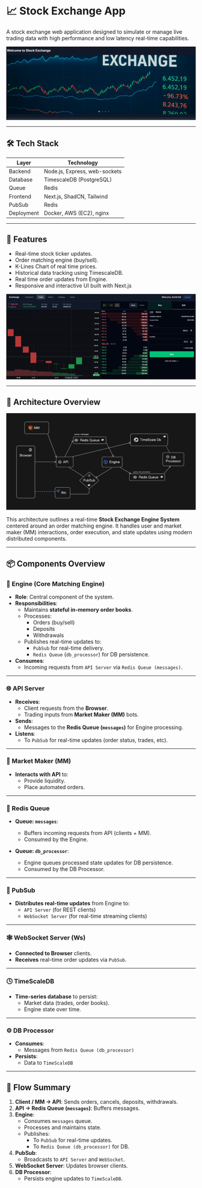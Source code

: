 # 📈 Stock Exchange App

A stock exchange web application designed to simulate or manage live trading data with high performance and low latency real-time capabilities.

![Landing Page](assets/banner.png)

---

## 🛠️ Tech Stack

| Layer          | Technology                       |
| -------------- | -------------------------------- |
| Backend        | Node.js, Express, web-sockets    |
| Database       | TimescaleDB (PostgreSQL)         |
| Queue          | Redis                            |
| Frontend       | Next.js, ShadCN, Tailwind        |
| PubSub         | Redis                            |
| Deployment     | Docker, AWS (EC2), nginx         |

---


## 🚀 Features

- Real-time stock ticker updates.
- Order matching engine (buy/sell).
- K-Lines Chart of real time prices. 
- Historical data tracking using TimescaleDB.
- Real time order updates from Engine.
- Responsive and interactive UI built with Next.js
  

![Landing Page](assets/exchange.png)

---


## 🧩 Architecture Overview

![Landing Page](assets/artitecture.png)


This architecture outlines a real-time **Stock Exchange Engine System** centered around an order matching engine. It handles user and market maker (MM) interactions, order execution, and state updates using modern distributed components.

---

## 📦 Components Overview

### 🧠 Engine (Core Matching Engine)
- **Role**: Central component of the system.
- **Responsibilities**:
  - Maintains **stateful in-memory order books**.
  - Processes:
    - Orders (buy/sell)
    - Deposits
    - Withdrawals
  - Publishes real-time updates to:
    - `PubSub` for real-time delivery.
    - `Redis Queue` (`db_processor`) for DB persistence.
- **Consumes**:
  - Incoming requests from `API Server` via `Redis Queue (messages)`.

---

### 🌐 API Server
- **Receives**:
  - Client requests from the **Browser**.
  - Trading inputs from **Market Maker (MM)** bots.
- **Sends**:
  - Messages to the **Redis Queue (`messages`)** for Engine processing.
- **Listens**:
  - To `PubSub` for real-time updates (order status, trades, etc).

---

### 🤖 Market Maker (MM)
- **Interacts with API** to:
  - Provide liquidity.
  - Place automated orders.

---

### 🧾 Redis Queue
- **Queue: `messages`**:
  - Buffers incoming requests from API (clients + MM).
  - Consumed by the Engine.

- **Queue: `db_processor`**:
  - Engine queues processed state updates for DB persistence.
  - Consumed by the DB Processor.

---

### 🔁 PubSub
- **Distributes real-time updates** from Engine to:
  - `API Server` (for REST clients)
  - `WebSocket Server` (for real-time streaming clients)

---

### 🕸️ WebSocket Server (Ws)
- **Connected to Browser** clients.
- **Receives** real-time order updates via `PubSub`.

---

### 🕓 TimeScaleDB
- **Time-series database** to persist:
  - Market data (trades, order books).
  - Engine state over time.

---

### ⚙️ DB Processor
- **Consumes**:
  - Messages from `Redis Queue (db_processor)`
- **Persists**:
  - Data to `TimeScaleDB`

---

## 🔁 Flow Summary

1. **Client / MM → API**: Sends orders, cancels, deposits, withdrawals.
2. **API → Redis Queue (`messages`)**: Buffers messages.
3. **Engine**:
   - Consumes `messages` queue.
   - Processes and maintains state.
   - Publishes:
     - To `PubSub` for real-time updates.
     - To `Redis Queue (db_processor)` for DB.
4. **PubSub**:
   - Broadcasts to `API Server` and `WebSocket`.
5. **WebSocket Server**: Updates browser clients.
6. **DB Processor**:
   - Persists engine updates to `TimeScaleDB`.


